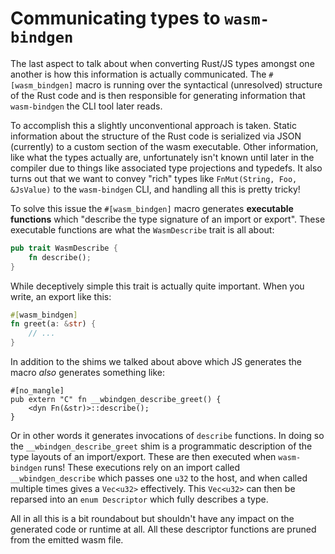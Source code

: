 # Communicating types to `wasm-bindgen`

The last aspect to talk about when converting Rust/JS types amongst one another
is how this information is actually communicated. The `#[wasm_bindgen]` macro is
running over the syntactical (unresolved) structure of the Rust code and is then
responsible for generating information that `wasm-bindgen` the CLI tool later
reads.

To accomplish this a slightly unconventional approach is taken. Static
information about the structure of the Rust code is serialized via JSON
(currently) to a custom section of the wasm executable. Other information, like
what the types actually are, unfortunately isn't known until later in the
compiler due to things like associated type projections and typedefs. It also
turns out that we want to convey "rich" types like `FnMut(String, Foo,
&JsValue)` to the `wasm-bindgen` CLI, and handling all this is pretty tricky!

To solve this issue the `#[wasm_bindgen]` macro generates **executable
functions** which "describe the type signature of an import or export". These
executable functions are what the `WasmDescribe` trait is all about:

```rust
pub trait WasmDescribe {
    fn describe();
}
```

While deceptively simple this trait is actually quite important. When you write,
an export like this:

```rust
#[wasm_bindgen]
fn greet(a: &str) {
    // ...
}
```

In addition to the shims we talked about above which JS generates the macro
*also* generates something like:

```
#[no_mangle]
pub extern "C" fn __wbindgen_describe_greet() {
    <dyn Fn(&str)>::describe();
}
```

Or in other words it generates invocations of `describe` functions. In doing so
the `__wbindgen_describe_greet` shim is a programmatic description of the type
layouts of an import/export. These are then executed when `wasm-bindgen` runs!
These executions rely on an import called `__wbindgen_describe` which passes one
`u32` to the host, and when called multiple times gives a `Vec<u32>`
effectively. This `Vec<u32>` can then be reparsed into an `enum Descriptor`
which fully describes a type.

All in all this is a bit roundabout but shouldn't have any impact on the
generated code or runtime at all. All these descriptor functions are pruned from
the emitted wasm file.
